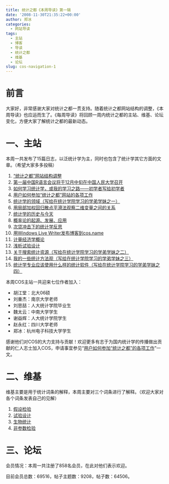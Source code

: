 ```yaml
---
title: 统计之都《本周导读》第一辑
date: '2008-11-30T21:35:22+00:00'
author: 郑冰
categories:
  - 网站导读
tags:
  - 主站
  - 博客
  - 导读
  - 统计之都
  - 维基
  - 论坛
slug: cos-navigation-1
---
```


# 前言

大家好，非常感谢大家对统计之都一贯支持。随着统计之都网站结构的调整，《本周导读》也应运而生了。《每周导读》将回顾一周内统计之都的主站、维基、论坛变化，方便大家了解统计之都的最新动态。<!--more-->

# 一、主站

本周一共发布了15篇日志，以泛统计学为主，同时也包含了统计学其它方面的文章。（希望大家多多投稿）

  1. [“统计之都”网站结构调整](https://cos.name/2008/11/cos-restructured/)
  2. [第一届中国R语言会议将于12月中旬在中国人民大学召开](https://cos.name/2008/11/r-conference-notice/)
  3. [如何学习统计学，或我的学习之路——初学者写给初学者](https://cos.name/2008/11/how-to-learn-statistics-by-jthu/)
  4. [用户如何参加“统计之都”网站的各项工作](https://cos.name/2008/11/how-to-work-with-cos/)
  5. [统计学的领域（写给在统计学院学习的学弟学妹之一）](https://cos.name/2008/11/domain-of-statistics-by-yihui/)
  6. [用局部加权回归散点平滑法观察二维变量之间的关系](https://cos.name/2008/11/lowess-to-explore-bivariate-correlation-by-yihui/)
  7. [统计学的历史与今天](https://cos.name/2008/11/statistics-history-and-today/)
  8. [概率论的起源、发展、应用](https://cos.name/2008/11/probability-theory-origin-development-application/)
  9. [次贷冲击下的统计学反思](https://cos.name/2008/11/subprimestat/)
 10. [用Windows Live Writer发布博客到cos.name](https://cos.name/2008/11/windows-live-writer-blog-to-cos-name/)
 11. [计量经济学概论](https://cos.name/2008/11/an-introduction-to-econometrics/)
 12. [浅析试验设计](https://cos.name/2008/11/experiment-design/)
 13. [关于搜索统计资源（写给在统计学院学习的学弟学妹之二）](https://cos.name/2008/11/how-to-search-for-statistics-resources/)
 14. [我的一些统计方法观（写给在统计学院学习的学弟学妹之三）](https://cos.name/2008/11/outlook-on-statistical-methods/)
 15. [统计学专业应该使用什么样的统计软件（写给在统计学院学习的学弟学妹之四）](https://cos.name/2008/11/which-statistical-software-should-we-use/)

本周COS主站一共迎来七位作者加入：

  * 胡江堂：北大06硕
  * 刘重杰：南京大学老师
  * 刘思喆：人大统计学院毕业生
  * 魏太云：中南大学学生
  * 谢益辉：人大统计学院学生
  * 赵永红：四川大学老师
  * 郑冰：杭州电子科技大学学生

感谢他们对COS的大力支持与贡献！欢迎更多有志于为国内统计学的传播做出贡献的仁人志士加入COS，申请事宜参见“[用户如何参加“统计之都”的各项工作](https://cos.name/2008/11/how-to-work-with-cos/"用户如何参加“统计之都”的各项工作")”一文。

# 二、维基

维基主要是用于统计词条的解释，本周主要对三个词条进行了解释。（欢迎大家对各个词条发表自己的见解）

  1. [假设检验](https://cos.name/wiki/htest/start)
  2. [试验设计](https://cos.name/wiki/doe/start)
  3. [生物统计](https://cos.name/wiki/biostat/start)
  4. [非参数检验](https://cos.name/wiki/nonparametric/start)

# 三、论坛

会员情况：本周一共注册了858名会员，在此对他们表示欢迎。

目前会员总数：69516，帖子主题数：9208，帖子数：64506。
